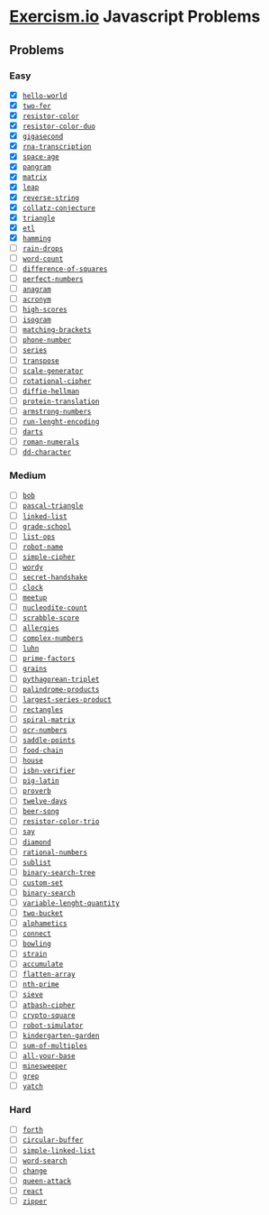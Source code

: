 # [Exercism.io](https://exercism.io/my/tracks/javascript) Javascript Problems

## Problems

### Easy

- [x] [`hello-world`](hello-world)
- [x] [`two-fer`](two-fer)
- [x] [`resistor-color`](resistor-color)
- [x] [`resistor-color-duo`](resistor-color-duo)
- [x] [`gigasecond`](gigasecond)
- [x] [`rna-transcription`](rna-transcription)
- [x] [`space-age`](space-age)
- [x] [`pangram`](pangram)
- [x] [`matrix`](matrix)
- [x] [`leap`](leap)
- [x] [`reverse-string`](reverse-string)
- [x] [`collatz-conjecture`](collatz-conjecture)
- [x] [`triangle`](triangle)
- [x] [`etl`](etl)
- [x] [`hamming`](hamming)
- [ ] [`rain-drops`](rain-drops)
- [ ] [`word-count`](word-count)
- [ ] [`difference-of-squares`](difference-of-squares)
- [ ] [`perfect-numbers`](perfect-numbers)
- [ ] [`anagram`](anagram)
- [ ] [`acronym`](acronym)
- [ ] [`high-scores`](high-scores)
- [ ] [`isogram`](isogram)
- [ ] [`matching-brackets`](matching-brackets)
- [ ] [`phone-number`](phone-number)
- [ ] [`series`](series)
- [ ] [`transpose`](transpose)
- [ ] [`scale-generator`](scale-generator)
- [ ] [`rotational-cipher`](rotational-cipher)
- [ ] [`diffie-hellman`](diffie-hellman)
- [ ] [`protein-translation`](protein-translation)
- [ ] [`armstrong-numbers`](armstrong-numbers)
- [ ] [`run-lenght-encoding`](run-lenght-encoding)
- [ ] [`darts`](darts)
- [ ] [`roman-numerals`](roman-numerals)
- [ ] [`dd-character`](dd-character)

### Medium

- [ ] [`bob`](bob)
- [ ] [`pascal-triangle`](pascal-triangle)
- [ ] [`linked-list`](linked-list)
- [ ] [`grade-school`](grade-school)
- [ ] [`list-ops`](list-ops)
- [ ] [`robot-name`](robot-name)
- [ ] [`simple-cipher`](simple-cipher)
- [ ] [`wordy`](wordy)
- [ ] [`secret-handshake`](secret-handshake)
- [ ] [`clock`](clock)
- [ ] [`meetup`](meetup)
- [ ] [`nucleodite-count`](nucleodite-count)
- [ ] [`scrabble-score`](scrabble-score)
- [ ] [`allergies`](allergies)
- [ ] [`complex-numbers`](complex-numbers)
- [ ] [`luhn`](luhn)
- [ ] [`prime-factors`](prime-factors)
- [ ] [`grains`](grains)
- [ ] [`pythagorean-triplet`](pythagorean-triplet)
- [ ] [`palindrome-products`](palindrome-products)
- [ ] [`largest-series-product`](largest-series-product)
- [ ] [`rectangles`](rectangles)
- [ ] [`spiral-matrix`](spiral-matrix)
- [ ] [`ocr-numbers`](ocr-numbers)
- [ ] [`saddle-points`](saddle-points)
- [ ] [`food-chain`](food-chain)
- [ ] [`house`](house)
- [ ] [`isbn-verifier`](isbn-verifier)
- [ ] [`pig-latin`](pig-latin)
- [ ] [`proverb`](proverb)
- [ ] [`twelve-days`](twelve-days)
- [ ] [`beer-song`](beer-song)
- [ ] [`resistor-color-trio`](resistor-color-trio)
- [ ] [`say`](say)
- [ ] [`diamond`](diamond)
- [ ] [`rational-numbers`](rational-numbers)
- [ ] [`sublist`](sublist)
- [ ] [`binary-search-tree`](binary-search-tree)
- [ ] [`custom-set`](custom-set)
- [ ] [`binary-search`](binary-search)
- [ ] [`variable-lenght-quantity`](variable-lenght-quantity)
- [ ] [`two-bucket`](two-bucket)
- [ ] [`alphametics`](alphametics)
- [ ] [`connect`](connect)
- [ ] [`bowling`](bowling)
- [ ] [`strain`](strain)
- [ ] [`accumulate`](accumulate)
- [ ] [`flatten-array`](flatten-array)
- [ ] [`nth-prime`](nth-prime)
- [ ] [`sieve`](sieve)
- [ ] [`atbash-cipher`](atbash-cipher)
- [ ] [`crypto-square`](crypto-square)
- [ ] [`robot-simulator`](robot-simulator)
- [ ] [`kindergarten-garden`](kindergarten-garden)
- [ ] [`sum-of-multiples`](sum-of-multiples)
- [ ] [`all-your-base`](all-your-base)
- [ ] [`minesweeper`](minesweeper)
- [ ] [`grep`](grep)
- [ ] [`yatch`](yatch)

### Hard

- [ ] [`forth`](forth)
- [ ] [`circular-buffer`](circular-buffer)
- [ ] [`simple-linked-list`](simple-linked-list)
- [ ] [`word-search`](word-search)
- [ ] [`change`](change)
- [ ] [`queen-attack`](queen-attack)
- [ ] [`react`](react)
- [ ] [`zipper`](zipper)
